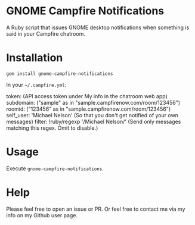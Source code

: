 # GNOME Campfire Notifications
A Ruby script that issues GNOME desktop notifications when something is said in your Campfire chatroom.

# Installation
`gem install gnome-campfire-notifications`

In your `~/.campfire.yml`:

  token:     (API access token under My info in the chatroom web app)
  subdomain: ("sample" as in "sample.campfirenow.com/room/123456")
  roomid:    ("123456" as in "sample.campfirenow.com/room/123456")
  self_user: 'Michael Nelson' (So that you don't get notified of your own messages)
  filter:    !ruby/regexp '/Michael Nelson/' (Send only messages matching this regex. Omit to disable.)

# Usage
Execute `gnome-campfire-notifications`.

# Help
Please feel free to open an issue or PR. Or feel free to contact me via my info on my Github user page.

